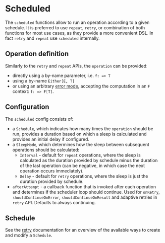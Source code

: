 # Scheduled

The `scheduled` functions allow to run an operation according to a given schedule. It is preferred to use `repeat`, 
`retry`, or combination of both functions for most use cases, as they provide a more convenient DSL. In fact `retry`
and `repeat` use `scheduled` internally.

## Operation definition

Similarly to the `retry` and `repeat` APIs, the `operation` can be provided:

* directly using a by-name parameter, i.e. `f: => T`
* using a by-name `Either[E, T]`
* or using an arbitrary [error mode](../basics/error-handling.md), accepting the computation in an `F` 
  context: `f: => F[T]`.

## Configuration

The `scheduled` config consists of:

- a `Schedule`, which indicates how many times the `operation` should be run, provides a duration based on which
  a sleep is calculated and provides an initial delay if configured.
- a `SleepMode`, which determines how the sleep between subsequent operations should be calculated:
  - `Interval` - default for `repeat` operations, where the sleep is calculated as the duration provided by schedule 
    minus the duration of the last operation (can be negative, in which case the next operation occurs immediately).
  - `Delay` - default for `retry` operations, where the sleep is just the duration provided by schedule.
- `afterAttempt` - a callback function that is invoked after each operation and determines if the scheduler loop 
  should continue. Used for `onRetry`, `shouldContinueOnError`, `shouldContinueOnResult` and adaptive retries in 
  `retry` API. Defaults to always continuing.

## Schedule

See the [retry](retries.md) documentation for an overview of the available ways to create and modify a `Schedule`.
